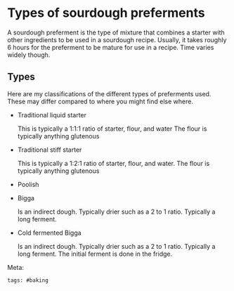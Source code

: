 # Types of sourdough preferments

A sourdough preferment is the type of mixture that combines a starter with other ingredients to be used in a sourdough recipe. Usually, it takes roughly 6 hours for the preferment to be mature for use in a recipe. Time varies widely though.

## Types

Here are my classifications of the different types of preferments used. These may differ compared to where you might find else where.

- Traditional liquid starter

  This is typically a 1:1:1 ratio of starter, flour, and water The flour is typically anything glutenous

- Traditional stiff starter

  This is typically a 1:2:1 ratio of starter, flour, and water. The flour is typically anything glutenous

- Poolish

- Bigga

  Is an indirect dough. Typically drier such as a 2 to 1 ratio. Typically a long ferment.

- Cold fermented Bigga

  Is an indirect dough. Typically drier such as a 2 to 1 ratio. Typically a long ferment. The initial ferment is done in the fridge.

Meta:

    tags: #baking
